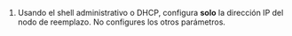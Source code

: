 1. Usando el shell administrativo o DHCP, configura **solo** la dirección IP del nodo de reemplazo. No configures los otros parámetros.
